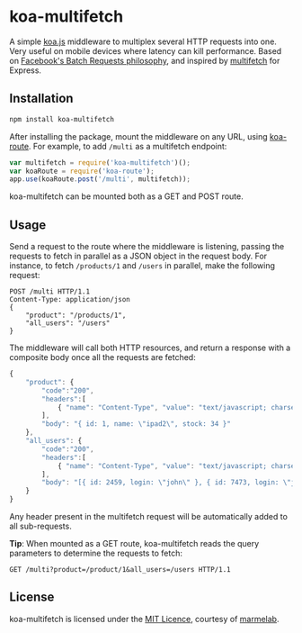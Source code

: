 # koa-multifetch

A simple [koa.js](http://koajs.com/) middleware to multiplex several HTTP requests into one. Very useful on mobile devices where latency can kill performance. Based on [Facebook's Batch Requests philosophy](https://developers.facebook.com/docs/graph-api/making-multiple-requests), and inspired by [multifetch](https://github.com/e-conomic/multifetch) for Express.

## Installation

```sh
npm install koa-multifetch
```

After installing the package, mount the middleware on any URL, using [koa-route](https://github.com/koajs/route). For example, to add `/multi` as a multifetch endpoint:

```js
var multifetch = require('koa-multifetch')();
var koaRoute = require('koa-route');
app.use(koaRoute.post('/multi', multifetch));
```

koa-multifetch can be mounted both as a GET and POST route.

## Usage

Send a request to the route where the middleware is listening, passing the requests to fetch in parallel as a JSON object in the request body. For instance, to fetch `/products/1` and `/users` in parallel, make the following request:

```
POST /multi HTTP/1.1
Content-Type: application/json
{
    "product": "/products/1",
    "all_users": "/users"
} 
```

The middleware will call both HTTP resources, and return a response with a composite body once all the requests are fetched:
```js
{ 
    "product": {
        "code":"200",
        "headers":[
            { "name": "Content-Type", "value": "text/javascript; charset=UTF-8" }
        ],
        "body": "{ id: 1, name: \"ipad2\", stock: 34 }"
    },
    "all_users": {
        "code":"200",
        "headers":[
            { "name": "Content-Type", "value": "text/javascript; charset=UTF-8" }
        ],
        "body": "[{ id: 2459, login: \"john\" }, { id: 7473, login: \"jane\" }]"
    }
}
```

Any header present in the multifetch request will be automatically added to all sub-requests.

**Tip**: When mounted as a GET route, koa-multifetch reads the query parameters to determine the requests to fetch:

```
GET /multi?product=/product/1&all_users=/users HTTP/1.1
```

## License

koa-multifetch is licensed under the [MIT Licence](LICENSE), courtesy of [marmelab](http://marmelab.com).
